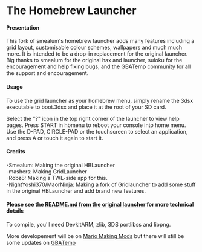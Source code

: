 # The Homebrew Launcher

#### Presentation

This fork of smealum's homebrew launcher adds many features including a grid layout, customisable colour schemes, wallpapers and much much more. It is intended to be a drop-in replacement for the original launcher. Big thanks to smealum for the original hax and launcher, suloku for the encouragement and help fixing bugs, and the GBATemp community for all the support and encouragement.

#### Usage

To use the grid launcher as your homebrew menu, simply rename the 3dsx executable to boot.3dsx and place it at the root of your SD card.

Select the "?" icon in the top right corner of the launcher to view help pages. Press START in hbmenu to reboot your console into home menu. Use the D-PAD, CIRCLE-PAD or the touchscreen to select an application, and press A or touch it again to start it.

#### Credits

-Smealum: Making the original HBLauncher        
-mashers: Making GridLauncher       
-Robz8: Making a TWL-side app for this.       
-NightYoshi370/MaorNinja: Making a fork of Gridlauncher to add some stuff in the original HBLauncher and add brand new features.

#### Please see the [README.md from the original launcher](https://github.com/smealum/3ds_hb_menu) for more technical details

To compile, you'll need DevkitARM, zlib, 3DS portlibss and libpng.

More developement will be on [Mario Making Mods](http://mariomods.net/thread/120-gridlauncher-2-0#post1047) but there will still be some updates on [GBATemp](https://gbatemp.net/threads/gridlauncher-2-0.474881/)
